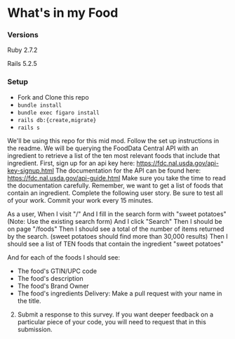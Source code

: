 # What's in my Food

### Versions

Ruby 2.7.2

Rails 5.2.5

### Setup

- Fork and Clone this repo
- `bundle install`
- `bundle exec figaro install`
- `rails db:{create,migrate}`
- `rails s`



We'll be using this repo for this mid mod. Follow the set up instructions in the readme.
We will be querying the FoodData Central API with an ingredient to retrieve a list of the ten most relevant foods that include that ingredient.
First, sign up for an api key here: https://fdc.nal.usda.gov/api-key-signup.html
The documentation for the API can be found here: https://fdc.nal.usda.gov/api-guide.html
Make sure you take the time to read the documentation carefully. Remember, we want to get a list of foods that contain an ingredient.
Complete the following user story. Be sure to test all of your work. Commit your work every 15 minutes.

As a user,
When I visit "/"
And I fill in the search form with "sweet potatoes"
(Note: Use the existing search form)
And I click "Search"
Then I should be on page "/foods"
Then I should see a total of the number of items returned by the search.
(sweet potatoes should find more than 30,000 results)
Then I should see a list of TEN foods that contain the ingredient "sweet potatoes"

And for each of the foods I should see:
- The food's GTIN/UPC code
- The food's description
- The food's Brand Owner
- The food's ingredients
Delivery:
Make a pull request with your name in the title.
 2. Submit a response to this survey.  If you want deeper feedback on a particular piece of your code, you will need to request that in this submission.
